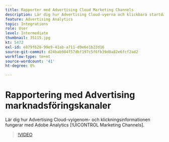 ```yaml
---
title: Rapporter med Advertising Cloud Marketing Channels
description: Lär dig hur Advertising Cloud-vyerna och klickbara startdata fungerar med Adobe Analytics Marketing Channels.
feature: Advertising Analytics
topic: Integrations
role: User
level: Intermediate
thumbnail: 35115.jpg
kt: 5472
exl-id: e879f628-99e9-41ab-a711-d9e6e1b22d16
source-git-commit: d24bab984f57dbf197c5f6fb39d0a82e6fcf2ad2
workflow-type: tm+mt
source-wordcount: '41'
ht-degree: 0%

---
```


# Rapportering med Advertising marknadsföringskanaler

Lär dig hur Advertising Cloud-vyigenom- och klickningsinformationen fungerar med Adobe Analytics [!UICONTROL Marketing Channels].

>[!VIDEO](https://video.tv.adobe.com/v/35115/?quality=12&learn=on)
